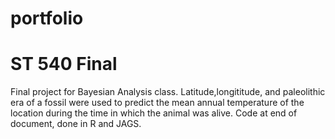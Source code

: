 # portfolio

# ST 540 Final
  Final project for Bayesian Analysis class. Latitude,longititude, and paleolithic era of a fossil were used to predict the mean annual temperature of the location during the time in which the animal was alive. Code at end of document, done in R and JAGS.
